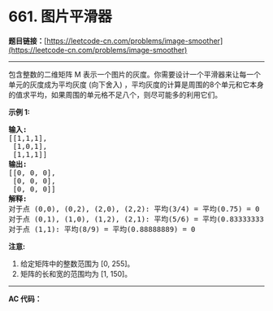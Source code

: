 # 661. 图片平滑器

**题目链接：**[https://leetcode-cn.com/problems/image-smoother](https://leetcode-cn.com/problems/image-smoother)

---

<div class="content__1Y2H">
 <div class="notranslate">
  <p>包含整数的二维矩阵 M 表示一个图片的灰度。你需要设计一个平滑器来让每一个单元的灰度成为平均灰度&nbsp;(向下舍入) ，平均灰度的计算是周围的8个单元和它本身的值求平均，如果周围的单元格不足八个，则尽可能多的利用它们。</p> 
  <p><strong>示例 1:</strong></p> 
  <pre class="language-text"><strong>输入:</strong>
[[1,1,1],
 [1,0,1],
 [1,1,1]]
<strong>输出:</strong>
[[0, 0, 0],
 [0, 0, 0],
 [0, 0, 0]]
<strong>解释:</strong>
对于点 (0,0), (0,2), (2,0), (2,2): 平均(3/4) = 平均(0.75) = 0
对于点 (0,1), (1,0), (1,2), (2,1): 平均(5/6) = 平均(0.83333333) = 0
对于点 (1,1): 平均(8/9) = 平均(0.88888889) = 0
</pre> 
  <p><strong>注意:</strong></p> 
  <ol> 
   <li>给定矩阵中的整数范围为 [0, 255]。</li> 
   <li>矩阵的长和宽的范围均为&nbsp;[1, 150]。</li> 
  </ol> 
 </div>
</div>

---

**AC 代码：**

```java

```
